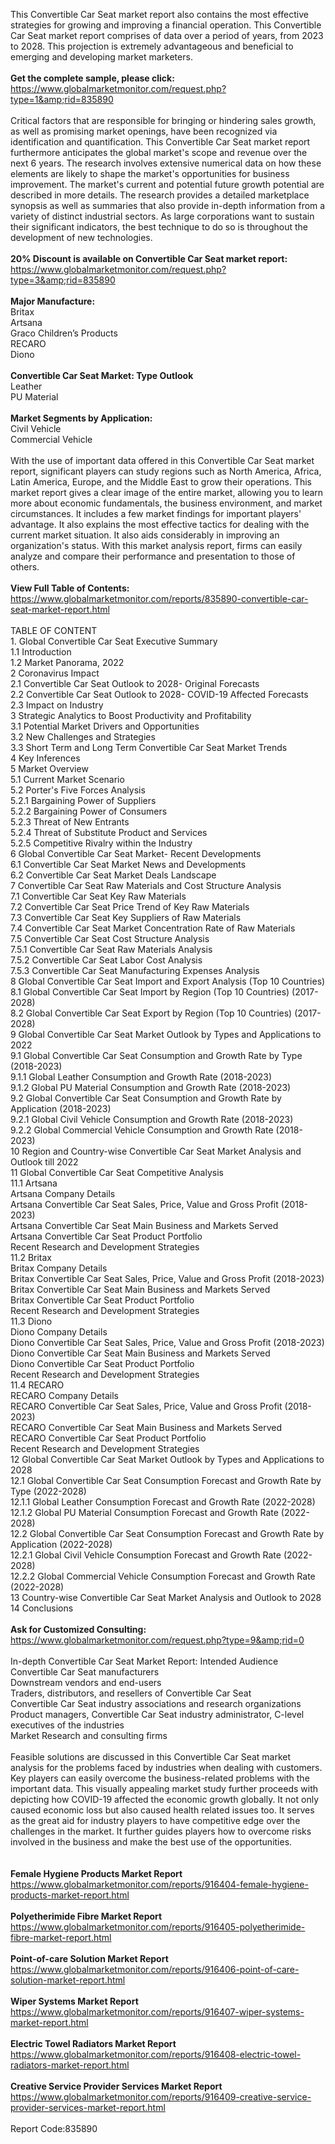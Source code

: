 This Convertible Car Seat market report also contains the most effective strategies for growing and improving a financial operation. This Convertible Car Seat market report comprises of data over a period of years, from 2023 to 2028. This projection is extremely advantageous and beneficial to emerging and developing market marketers. <br /><br /><strong>Get the complete sample, please click:</strong><br /><a href="https://www.globalmarketmonitor.com/request.php?type=1&amp;rid=835890">https://www.globalmarketmonitor.com/request.php?type=1&amp;rid=835890</a><br /><br />Critical factors that are responsible for bringing or hindering sales growth, as well as promising market openings, have been recognized via identification and quantification. This Convertible Car Seat market report furthermore anticipates the global market's scope and revenue over the next 6 years. The research involves extensive numerical data on how these elements are likely to shape the market's opportunities for business improvement. The market's current and potential future growth potential are described in more details. The research provides a detailed marketplace synopsis as well as summaries that also provide in-depth information from a variety of distinct industrial sectors. As large corporations want to sustain their significant indicators, the best technique to do so is throughout the development of new technologies.<br /><br /><strong>20% Discount is available on Convertible Car Seat market report:</strong><br /><a href="https://www.globalmarketmonitor.com/request.php?type=3&amp;rid=835890">https://www.globalmarketmonitor.com/request.php?type=3&amp;rid=835890</a><br /><br /><strong>Major Manufacture:</strong><br /> Britax <br />Artsana <br />Graco Children’s Products <br />RECARO <br />Diono <br /><br /><strong>Convertible Car Seat Market: Type Outlook</strong><br />Leather <br />PU Material <br /><br /><strong>Market Segments by Application:</strong><br />Civil Vehicle <br />Commercial Vehicle <br /><br />With the use of important data offered in this Convertible Car Seat market report, significant players can study regions such as North America, Africa, Latin America, Europe, and the Middle East to grow their operations. This market report gives a clear image of the entire market, allowing you to learn more about economic fundamentals, the business environment, and market circumstances. It includes a few market findings for important players' advantage. It also explains the most effective tactics for dealing with the current market situation. It also aids considerably in improving an organization's status. With this market analysis report, firms can easily analyze and compare their performance and presentation to those of others.<br /><br /><strong>View Full Table of Contents:</strong><br /><a href="https://www.globalmarketmonitor.com/reports/835890-convertible-car-seat-market-report.html">https://www.globalmarketmonitor.com/reports/835890-convertible-car-seat-market-report.html</a><br /><br />TABLE OF CONTENT<br />1. Global Convertible Car Seat Executive Summary<br />1.1 Introduction<br />1.2 Market Panorama, 2022<br />2 Coronavirus Impact<br />2.1 Convertible Car Seat Outlook to 2028- Original Forecasts<br />2.2 Convertible Car Seat Outlook to 2028- COVID-19 Affected Forecasts<br />2.3 Impact on Industry<br />3 Strategic Analytics to Boost Productivity and Profitability<br />3.1 Potential Market Drivers and Opportunities<br />3.2 New Challenges and Strategies<br />3.3 Short Term and Long Term Convertible Car Seat Market Trends<br />4 Key Inferences<br />5 Market Overview<br />5.1 Current Market Scenario<br />5.2 Porter's Five Forces Analysis<br />5.2.1 Bargaining Power of Suppliers<br />5.2.2 Bargaining Power of Consumers<br />5.2.3 Threat of New Entrants<br />5.2.4 Threat of Substitute Product and Services<br />5.2.5 Competitive Rivalry within the Industry<br />6 Global Convertible Car Seat Market- Recent Developments<br />6.1 Convertible Car Seat Market News and Developments<br />6.2 Convertible Car Seat Market Deals Landscape<br />7 Convertible Car Seat Raw Materials and Cost Structure Analysis<br />7.1 Convertible Car Seat Key Raw Materials<br />7.2 Convertible Car Seat Price Trend of Key Raw Materials<br />7.3 Convertible Car Seat Key Suppliers of Raw Materials<br />7.4 Convertible Car Seat Market Concentration Rate of Raw Materials<br />7.5 Convertible Car Seat Cost Structure Analysis<br />7.5.1 Convertible Car Seat Raw Materials Analysis<br />7.5.2 Convertible Car Seat Labor Cost Analysis<br />7.5.3 Convertible Car Seat Manufacturing Expenses Analysis<br />8 Global Convertible Car Seat Import and Export Analysis (Top 10 Countries)<br />8.1 Global Convertible Car Seat Import by Region (Top 10 Countries) (2017-2028)<br />8.2 Global Convertible Car Seat Export by Region (Top 10 Countries) (2017-2028)<br />9 Global Convertible Car Seat Market Outlook by Types and Applications to 2022<br />9.1 Global Convertible Car Seat Consumption and Growth Rate by Type (2018-2023)<br />9.1.1 Global Leather Consumption and Growth Rate (2018-2023)<br />9.1.2 Global PU Material Consumption and Growth Rate (2018-2023)<br />9.2 Global Convertible Car Seat Consumption and Growth Rate by Application (2018-2023)<br />9.2.1  Global Civil Vehicle Consumption and Growth Rate (2018-2023)<br />9.2.2  Global Commercial Vehicle Consumption and Growth Rate (2018-2023)<br />10 Region and Country-wise Convertible Car Seat Market Analysis and Outlook till 2022<br />11 Global Convertible Car Seat Competitive Analysis<br />11.1 Artsana<br />Artsana Company Details<br />Artsana Convertible Car Seat Sales, Price, Value and Gross Profit (2018-2023)<br />Artsana Convertible Car Seat Main Business and Markets Served<br />Artsana Convertible Car Seat Product Portfolio<br />Recent Research and Development Strategies<br />11.2 Britax<br />Britax Company Details<br />Britax Convertible Car Seat Sales, Price, Value and Gross Profit (2018-2023)<br />Britax Convertible Car Seat Main Business and Markets Served<br />Britax Convertible Car Seat Product Portfolio<br />Recent Research and Development Strategies<br />11.3 Diono<br />Diono Company Details<br />Diono Convertible Car Seat Sales, Price, Value and Gross Profit (2018-2023)<br />Diono Convertible Car Seat Main Business and Markets Served<br />Diono Convertible Car Seat Product Portfolio<br />Recent Research and Development Strategies<br />11.4 RECARO<br />RECARO Company Details<br />RECARO Convertible Car Seat Sales, Price, Value and Gross Profit (2018-2023)<br />RECARO Convertible Car Seat Main Business and Markets Served<br />RECARO Convertible Car Seat Product Portfolio<br />Recent Research and Development Strategies<br />12 Global Convertible Car Seat Market Outlook by Types and Applications to 2028<br />12.1 Global Convertible Car Seat Consumption Forecast and Growth Rate by Type (2022-2028)<br />12.1.1 Global Leather Consumption Forecast and Growth Rate (2022-2028)<br />12.1.2 Global PU Material Consumption Forecast and Growth Rate (2022-2028)<br />12.2 Global Convertible Car Seat Consumption Forecast and Growth Rate by Application (2022-2028)<br />12.2.1 Global Civil Vehicle Consumption Forecast and Growth Rate (2022-2028)<br />12.2.2 Global Commercial Vehicle Consumption Forecast and Growth Rate (2022-2028)<br />13 Country-wise Convertible Car Seat Market Analysis and Outlook to 2028<br />14 Conclusions<br /><br /><strong>Ask for Customized Consulting:</strong><br /><a href="https://www.globalmarketmonitor.com/request.php?type=9&amp;rid=0">https://www.globalmarketmonitor.com/request.php?type=9&amp;rid=0</a><br /><br />In-depth Convertible Car Seat Market Report: Intended Audience<br />Convertible Car Seat manufacturers<br />Downstream vendors and end-users<br />Traders, distributors, and resellers of Convertible Car Seat<br />Convertible Car Seat industry associations and research organizations<br />Product managers, Convertible Car Seat industry administrator, C-level executives of the industries<br />Market Research and consulting firms<br /><br />Feasible solutions are discussed in this Convertible Car Seat market analysis for the problems faced by industries when dealing with customers. Key players can easily overcome the business-related problems with the important data. This visually appealing market study further proceeds with depicting how COVID-19 affected the economic growth globally. It not only caused economic loss but also caused health related issues too. It serves as the great aid for industry players to have competitive edge over the challenges in the market. It further guides players how to overcome risks involved in the business and make the best use of the opportunities. <br /><br /><strong><br /></strong><strong>Female Hygiene Products Market Report</strong><br /><a href="https://www.globalmarketmonitor.com/reports/916404-female-hygiene-products-market-report.html">https://www.globalmarketmonitor.com/reports/916404-female-hygiene-products-market-report.html</a><br /><br /><strong>Polyetherimide Fibre Market Report</strong><br /><a href="https://www.globalmarketmonitor.com/reports/916405-polyetherimide-fibre-market-report.html">https://www.globalmarketmonitor.com/reports/916405-polyetherimide-fibre-market-report.html</a><br /><br /><strong>Point-of-care Solution Market Report</strong><br /><a href="https://www.globalmarketmonitor.com/reports/916406-point-of-care-solution-market-report.html">https://www.globalmarketmonitor.com/reports/916406-point-of-care-solution-market-report.html</a><br /><br /><strong>Wiper Systems Market Report</strong><br /><a href="https://www.globalmarketmonitor.com/reports/916407-wiper-systems-market-report.html">https://www.globalmarketmonitor.com/reports/916407-wiper-systems-market-report.html</a><br /><br /><strong>Electric Towel Radiators Market Report</strong><br /><a href="https://www.globalmarketmonitor.com/reports/916408-electric-towel-radiators-market-report.html">https://www.globalmarketmonitor.com/reports/916408-electric-towel-radiators-market-report.html</a><br /><br /><strong>Creative Service Provider Services Market Report</strong><br /><a href="https://www.globalmarketmonitor.com/reports/916409-creative-service-provider-services-market-report.html">https://www.globalmarketmonitor.com/reports/916409-creative-service-provider-services-market-report.html</a><br /><br />Report Code:835890</p>
